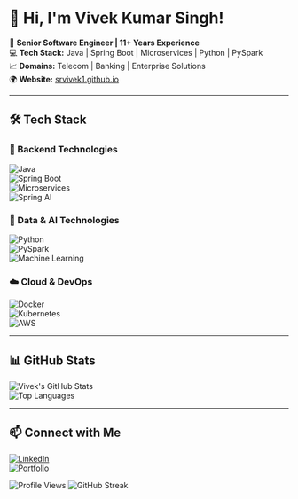 # 👋 Hi, I'm Vivek Kumar Singh!  

🚀 **Senior Software Engineer | 11+ Years Experience**  
💻 **Tech Stack:** Java | Spring Boot | Microservices | Python | PySpark  
📈 **Domains:** Telecom | Banking | Enterprise Solutions  
🌍 **Website:** [srvivek1.github.io](https://srvivek1.github.io/)  

---

## 🛠 Tech Stack  

### 🚀 Backend Technologies  
![Java](https://img.shields.io/badge/Java-ED8B00?style=for-the-badge&logo=openjdk&logoColor=white)  
![Spring Boot](https://img.shields.io/badge/Spring%20Boot-6DB33F?style=for-the-badge&logo=spring-boot&logoColor=white)  
![Microservices](https://img.shields.io/badge/Microservices-005571?style=for-the-badge&logo=graphql&logoColor=white)  
![Spring AI](https://img.shields.io/badge/Spring%20AI-6DB33F?style=for-the-badge&logo=spring&logoColor=white)  

### 🐍 Data & AI Technologies  
![Python](https://img.shields.io/badge/Python-3776AB?style=for-the-badge&logo=python&logoColor=white)  
![PySpark](https://img.shields.io/badge/PySpark-FF9900?style=for-the-badge&logo=apache-spark&logoColor=white)  
![Machine Learning](https://img.shields.io/badge/Machine%20Learning-0696D7?style=for-the-badge&logo=tensorflow&logoColor=white)  

### ☁️ Cloud & DevOps  
![Docker](https://img.shields.io/badge/Docker-2496ED?style=for-the-badge&logo=docker&logoColor=white)  
![Kubernetes](https://img.shields.io/badge/Kubernetes-326CE5?style=for-the-badge&logo=kubernetes&logoColor=white)  
![AWS](https://img.shields.io/badge/AWS-232F3E?style=for-the-badge&logo=amazon-aws&logoColor=white)  

---

## 📊 GitHub Stats  
![Vivek's GitHub Stats](https://github-readme-stats.vercel.app/api?username=srvivek1&show_icons=true&theme=radical)  
![Top Languages](https://github-readme-stats.vercel.app/api/top-langs/?username=srvivek1&layout=compact&theme=radical)  

---

## 📫 Connect with Me  
[![LinkedIn](https://img.shields.io/badge/LinkedIn-blue?style=for-the-badge&logo=linkedin)](https://www.linkedin.com/in/srvivek1/)  
[![Portfolio](https://img.shields.io/badge/Website-181717?style=for-the-badge&logo=githubpages&logoColor=white)](https://srvivek1.github.io/)  


![Profile Views](https://komarev.com/ghpvc/?username=srvivek1&color=blue)
![GitHub Streak](https://streak-stats.demolab.com/?user=srvivek1&theme=radical)

